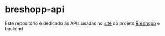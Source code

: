# breshopp-api
Este repositório é dedicado às APIs usadas no [site](https://github.com/robcs9/breshoppdemo) do projeto [Breshopp](https://github.com/robcs9/Breshopp) e backend.
